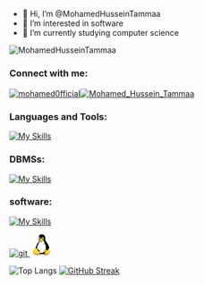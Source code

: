 - 👋 Hi, I’m @MohamedHusseinTammaa
- 👀 I’m interested in software 
- 🌱 I’m currently studying computer science


<p align="left"> <img src="https://komarev.com/ghpvc/?username=MohamedHusseinTammaa&label=Profile%20views&color=0e75b6&style=flat" alt="MohamedHusseinTammaa" /> </p>

<h3 align="left">Connect with me:</h3>
<p align="left">
<a href="https://x.com/mohamed0fficial" target="blank"><img align="center" src="https://raw.githubusercontent.com/rahuldkjain/github-profile-readme-generator/master/src/images/icons/Social/twitter.svg" alt="mohamed0fficial" height="30" width="40" /></a><a href="https://www.linkedin.com/in/mohamed--hussein-career" target="blank"><img align="center" src="https://raw.githubusercontent.com/rahuldkjain/github-profile-readme-generator/master/src/images/icons/Social/linked-in-alt.svg" alt="Mohamed_Hussein_Tammaa" height="30" width="40" /></a>

<h3 align="left">Languages and Tools:</h3>

<p align="left"> 

[![My Skills](https://skillicons.dev/icons?i=js,ts,cs,cpp)](https://skillicons.dev)
<p>
      <h3 align="left">DBMSs:</h3>
  
[![My Skills](https://skillicons.dev/icons?i=mysql,sqlite,postgres)](https://skillicons.dev)
</p>
<p>
      <h3 align="left">software:</h3>
  
[![My Skills](https://skillicons.dev/icons?i=nodejs,expressjs,dotnet,npm,postman,bash)](https://skillicons.dev)
</p>
<p>
  <a href="https://git-scm.com/" target="_blank" rel="noreferrer"> <img src="https://www.vectorlogo.zone/logos/git-scm/git-scm-icon.svg" alt="git" width="40" height="40"/> </a>
  <a href="https://www.linux.org/" target="_blank" rel="noreferrer"> <img src="https://raw.githubusercontent.com/devicons/devicon/master/icons/linux/linux-original.svg" alt="linux" width="40" height="40"/> </a>

</p>

![Top Langs](https://github-readme-stats.vercel.app/api/top-langs/?username=mohamedhusseintammaa&layout=compact)
[![GitHub Streak](https://streak-stats.demolab.com/?user=mohamedhusseintammaa)](https://git.io/streak-stats)
